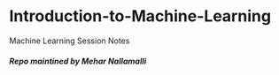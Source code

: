 # Introduction-to-Machine-Learning

Machine Learning Session Notes






##### Repo maintined by Mehar Nallamalli 
